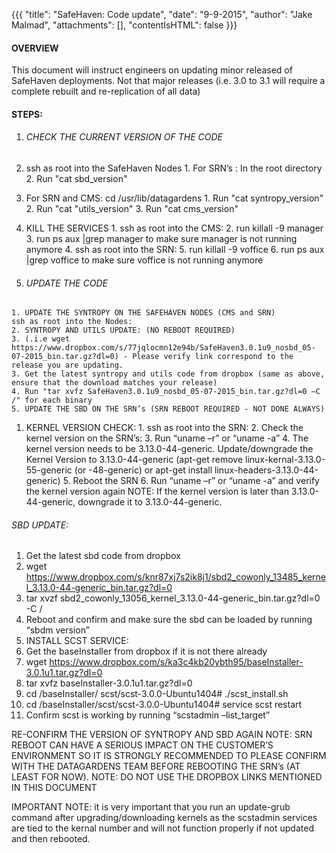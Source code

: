 {{{
  "title": "SafeHaven: Code update",
  "date": "9-9-2015",
  "author": "Jake Malmad",
  "attachments": [],
  "contentIsHTML": false
}}}

#### OVERVIEW
This document will instruct engineers on updating minor released of SafeHaven deployments. Not that major releases (i.e. 3.0 to 3.1 will require a complete rebuilt and re-replication of all data)

#### STEPS:
  1. ###### CHECK THE CURRENT VERSION OF THE CODE
  2. ssh as root into the SafeHaven Nodes
    1. For SRN’s : In the root directory
    2. Run "cat sbd_version"
  3. For SRN and CMS: cd /usr/lib/datagardens
    1. Run "cat syntropy_version"
    2. Run "cat "utils_version"
    3. Run "cat cms_version"
  4. KILL THE SERVICES
    1. ssh as root into the CMS:
    2. run killall -9 manager
    3. run ps aux |grep manager to make sure manager is not running anymore
    4. ssh as root into the SRN:
    5. run killall -9 voffice
    6. run ps aux |grep voffice to make sure voffice is not running anymore

  1. ###### UPDATE THE CODE
    1. UPDATE THE SYNTROPY ON THE SAFEHAVEN NODES (CMS and SRN)
    ssh as root into the Nodes:
    2. SYNTROPY AND UTILS UPDATE: (NO REBOOT REQUIRED)
    3. (.i.e wget https://www.dropbox.com/s/77jqlocmn12e94b/SafeHaven3.0.1u9_nosbd_05-07-2015_bin.tar.gz?dl=0) - Please verify link correspond to the release you are updating.
    3. Get the latest syntropy and utils code from dropbox (same as above, ensure that the download matches your release)
    4. Run "tar xvfz SafeHaven3.0.1u9_nosbd_05-07-2015_bin.tar.gz?dl=0 –C /" for each binary
    5. UPDATE THE SBD ON THE SRN’s (SRN REBOOT REQUIRED - NOT DONE ALWAYS)

  1. KERNEL VERSION CHECK:
    1. ssh as root into the SRN:
    2. Check the kernel version on the SRN’s:
    3. Run “uname –r” or “uname -a”
    4. The kernel version needs to be 3.13.0-44-generic.
    Update/downgrade the Kernel Version to 3.13.0-44-generic (apt-get remove linux-kernal-3.13.0-55-generic (or -48-generic) or apt-get install linux-headers-3.13.0-44-generic)
    5. Reboot the SRN
    6. Run “uname –r” or “uname -a” and verify the kernel version again
NOTE: If the kernel version is later than 3.13.0-44-generic, downgrade it to 3.13.0-44-generic.

###### SBD UPDATE:
  1. Get the latest sbd code from dropbox
  2. wget https://www.dropbox.com/s/knr87xj7s2ik8j1/sbd2_cowonly_13485_kernel_3.13.0-44-generic_bin.tar.gz?dl=0
  3. tar xvzf sbd2_cowonly_13056_kernel_3.13.0-44-generic_bin.tar.gz?dl=0 -C /
  4. Reboot and confirm and make sure the sbd can be loaded by running “sbdm version”
  5. INSTALL SCST SERVICE:
  6. Get the baseInstaller from dropbox if it is not there already
  7. wget https://www.dropbox.com/s/ka3c4kb20ybth95/baseInstaller-3.0.1u1.tar.gz?dl=0
  8. tar xvfz baseInstaller-3.0.1u1.tar.gz?dl=0
  9. cd /baseInstaller/ scst/scst-3.0.0-Ubuntu1404# ./scst_install.sh
  10. cd /baseInstaller/scst/scst-3.0.0-Ubuntu1404# service scst restart
  11. Confirm scst is working by running “scstadmin –list_target”

RE-CONFIRM THE VERSION OF SYNTROPY AND SBD AGAIN
NOTE: SRN REBOOT CAN HAVE A SERIOUS IMPACT ON THE CUSTOMER’S ENVIRONMENT SO IT IS STRONGLY RECOMMENDED TO PLEASE CONFIRM WITH THE DATAGARDENS TEAM BEFORE REBOOTING THE SRN’s (AT LEAST FOR NOW).
NOTE: DO NOT USE THE DROPBOX LINKS MENTIONED IN THIS DOCUMENT

IMPORTANT NOTE: it is very important that you run an update-grub command after upgrading/downloading kernels as the scstadmin services are tied to the kernal number and will not function properly if not updated and then rebooted.
